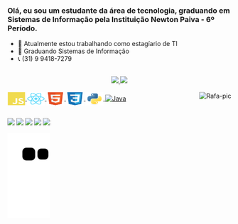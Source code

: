 ### Olá, eu sou um estudante da área de tecnologia, graduando em Sistemas de Informação pela Instituição Newton Paiva - 6º Período.

- 🔭 Atualmente estou trabalhando como estagíario de TI
- 🌱 Graduando Sistemas de Informação
- 📞 (31) 9 9418-7279


##

<div align="center">
  <a href="https://github.com/Danielrabelochaves">
  <img height="150em" src="https://github-readme-stats.vercel.app/api?username=Danielrabelochaves&show_icons=true&theme=tokyonight&include_all_commits=true&count_private=true"/>
  <img height="150em" src="https://github-readme-stats.vercel.app/api/top-langs/?username=Danielrabelochaves&layout=compact&langs_count=7&theme=tokyonight"/>
</div>
  
  
  
<div style="display: inline_block"><br>
  <img align="center" alt="Js" height="30" width="40" src="https://raw.githubusercontent.com/devicons/devicon/master/icons/javascript/javascript-plain.svg">
  <img align="center" alt="React" height="30" width="40" src="https://raw.githubusercontent.com/devicons/devicon/master/icons/react/react-original.svg">
  <img align="center" alt="HTML" height="30" width="40" src="https://raw.githubusercontent.com/devicons/devicon/master/icons/html5/html5-original.svg">
  <img align="center" alt="CSS" height="30" width="40" src="https://raw.githubusercontent.com/devicons/devicon/master/icons/css3/css3-original.svg">
  <img align="center" alt="Python" height="30" width="40" src="https://raw.githubusercontent.com/devicons/devicon/master/icons/python/python-original.svg">
  <img align="center" alt="Java" height="30" width="40" src="https://img.icons8.com/nolan/64/java-coffee-cup-logo.png"/>
  <img align="right" alt="Rafa-pic" height="150" src="https://raw.githubusercontent.com/gist/theAdityaNVS/f5b585d1082da2dffffea32434f37956/raw/7f9552d0a179b4f84059259fa878199e369b069c/GitHub-logo.gif">
 

</div>
  
##

<div> 
  <a href="https://www.instagram.com/daniell.rabelo" target="_blank"><img src="https://img.shields.io/badge/-Instagram-%23E4405F?style=for-the-badge&logo=instagram&logoColor=white" target="_blank"></a>
  <a href = "mailto:danielrabelochaves1999@gmail.com"><img src="https://img.shields.io/badge/-Gmail-%23333?style=for-the-badge&logo=gmail&logoColor=white" target="_blank"></a>
  <a href="https://www.linkedin.com/in/danielrabelochaves" target="_blank"><img src="https://img.shields.io/badge/-LinkedIn-%230077B5?style=for-the-badge&logo=linkedin&logoColor=white" target="_blank"></a> 
  <a href="https://wa.me/55031994187279" target="_blank"><img src="https://img.shields.io/badge/WhatsApp-25D366?style=for-the-badge&logo=whatsapp&logoColor=white" target="_blank"></a> 
  <a href="mailto:danielrabelobh@outlook.com" target="_blank"><img src="https://img.shields.io/badge/Microsoft_Outlook-0078D4?style=for-the-badge&logo=microsoft-outlook&logoColor=white" target="_blank"></a> 
  
  ![Snake animation](https://github.com/Danielrabelochaves/Danielrabelochaves/blob/output/github-contribution-grid-snake.svg)
</div>
  
   

  
  
  
  ##
  
  
